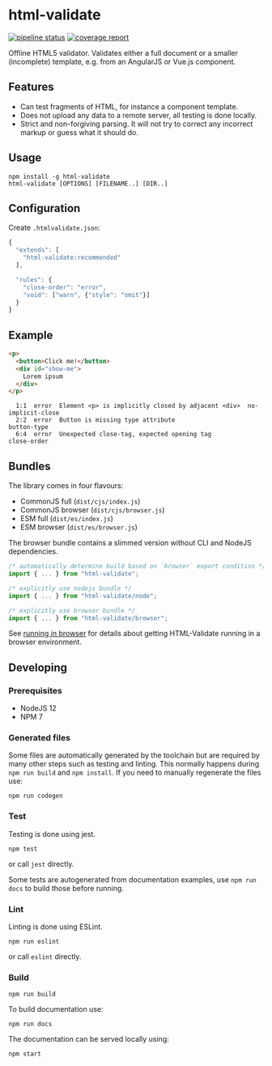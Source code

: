 # html-validate

[![pipeline status](https://gitlab.com/html-validate/html-validate/badges/master/pipeline.svg)](https://gitlab.com/html-validate/html-validate/commits/master)
[![coverage report](https://gitlab.com/html-validate/html-validate/badges/master/coverage.svg)](https://gitlab.com/html-validate/html-validate/commits/master)

Offline HTML5 validator. Validates either a full document or a smaller
(incomplete) template, e.g. from an AngularJS or Vue.js component.

## Features

- Can test fragments of HTML, for instance a component template.
- Does not upload any data to a remote server, all testing is done locally.
- Strict and non-forgiving parsing. It will not try to correct any incorrect
  markup or guess what it should do.

## Usage

    npm install -g html-validate
    html-validate [OPTIONS] [FILENAME..] [DIR..]

## Configuration

Create `.htmlvalidate.json`:

```js
{
  "extends": [
    "html-validate:recommended"
  ],

  "rules": {
    "close-order": "error",
    "void": ["warn", {"style": "omit"}]
  }
}
```

## Example

```html
<p>
  <button>Click me!</button>
  <div id="show-me">
    Lorem ipsum
  </div>
</p>
```

```text
  1:1  error  Element <p> is implicitly closed by adjacent <div>  no-implicit-close
  2:2  error  Button is missing type attribute                    button-type
  6:4  error  Unexpected close-tag, expected opening tag          close-order
```

## Bundles

The library comes in four flavours:

- CommonJS full (`dist/cjs/index.js`)
- CommonJS browser (`dist/cjs/browser.js`)
- ESM full (`dist/es/index.js`)
- ESM browser (`dist/es/browser.js`)

The browser bundle contains a slimmed version without CLI and NodeJS dependencies.

```ts
/* automatically determine build based on `browser` export condition */
import { ... } from "html-validate";

/* explicitly use nodejs bundle */
import { ... } from "html-validate/node";

/* explicitly use browser bundle */
import { ... } from "html-validate/browser";
```

See [running in browser](https://html-validate.org/dev/running-in-browser.html) for details about getting HTML-Validate running in a browser environment.

## Developing

### Prerequisites

- NodeJS 12
- NPM 7

### Generated files

Some files are automatically generated by the toolchain but are required by many other steps such as testing and linting.
This normally happens during `npm run build` and `npm install`.
If you need to manually regenerate the files use:

    npm run codegen

### Test

Testing is done using jest.

    npm test

or call `jest` directly.

Some tests are autogenerated from documentation examples, use `npm run docs` to build those before running.

### Lint

Linting is done using ESLint.

    npm run eslint

or call `eslint` directly.

### Build

    npm run build

To build documentation use:

    npm run docs

The documentation can be served locally using:

    npm start
